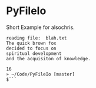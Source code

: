 PyFileIo
========

Short Example for alsochris.

```$ python fileio.py blah.txt
reading file:  blah.txt
The quick brown fox
decided to focus on
spiritual development
and the acquisiton of knowledge.

16
» ~/Code/PyFileIo [master]
$```
